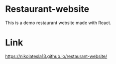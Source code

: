 # Restaurant-website
This is a demo restaurant website made with React.
# Link 
https://nikolatesla13.github.io/restaurant-website/
